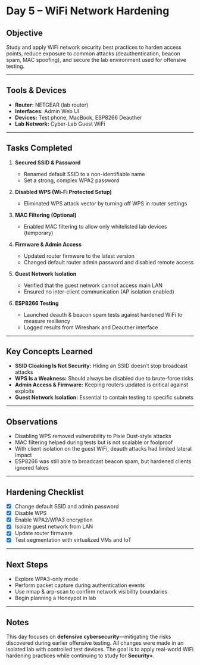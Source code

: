 # Day 5 – WiFi Network Hardening

## Objective
Study and apply WiFi network security best practices to harden access points, reduce exposure to common attacks (deauthentication, beacon spam, MAC spoofing), and secure the lab environment used for offensive testing.

---

## Tools & Devices
- **Router:** NETGEAR (lab router)
- **Interfaces:** Admin Web UI
- **Devices:** Test phone, MacBook, ESP8266 Deauther
- **Lab Network:** Cyber-Lab Guest WiFi

---

## Tasks Completed
1. **Secured SSID & Password**
   - Renamed default SSID to a non-identifiable name
   - Set a strong, complex WPA2 password

2. **Disabled WPS (Wi-Fi Protected Setup)**
   - Eliminated WPS attack vector by turning off WPS in router settings

3. **MAC Filtering (Optional)**
   - Enabled MAC filtering to allow only whitelisted lab devices (temporary)

4. **Firmware & Admin Access**
   - Updated router firmware to the latest version
   - Changed default router admin password and disabled remote access

5. **Guest Network Isolation**
   - Verified that the guest network cannot access main LAN
   - Ensured no inter-client communication (AP isolation enabled)

6. **ESP8266 Testing**
   - Launched deauth & beacon spam tests against hardened WiFi to measure resiliency
   - Logged results from Wireshark and Deauther interface

---

## Key Concepts Learned
- **SSID Cloaking Is Not Security:** Hiding an SSID doesn’t stop broadcast attacks
- **WPS Is a Weakness:** Should always be disabled due to brute-force risks
- **Admin Access & Firmware:** Keeping routers updated is critical against exploits
- **Guest Network Isolation:** Essential to contain testing to specific subnets

---

## Observations
- Disabling WPS removed vulnerability to Pixie Dust-style attacks
- MAC filtering helped during tests but is not scalable or foolproof
- With client isolation on the guest WiFi, deauth attacks had limited lateral impact
- ESP8266 was still able to broadcast beacon spam, but hardened clients ignored fakes

---

## Hardening Checklist
- [x] Change default SSID and admin password
- [x] Disable WPS
- [x] Enable WPA2/WPA3 encryption
- [x] Isolate guest network from LAN
- [x] Update router firmware
- [x] Test segmentation with virtualized VMs and IoT

---

## Next Steps
- Explore WPA3-only mode
- Perform packet capture during authentication events
- Use nmap & arp-scan to confirm network visibility boundaries
- Begin planning a Honeypot in lab

---

## Notes
This day focuses on **defensive cybersecurity**—mitigating the risks discovered during earlier offensive testing. All changes were made in an isolated lab with controlled test devices. The goal is to apply real-world WiFi hardening practices while continuing to study for **Security+**.
